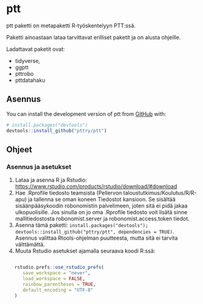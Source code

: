 
# ptt

<!-- badges: start -->
<!-- badges: end -->

ptt paketti on metapaketti R-työskentelyyn PTT:ssä.

Paketti ainoastaan lataa tarvittavat erilliset paketit ja on alusta ohjeille.

Ladattavat paketit ovat:

- tidyverse,
- ggptt
- pttrobo
- pttdatahaku

## Asennus

You can install the development version of ptt from [GitHub](https://github.com/) with:

``` r
# install.packages("devtools")
devtools::install_github("pttry/ptt")
```

## Ohjeet

### Asennus ja asetukset

1. Lataa ja asenna R ja Rstudio: https://www.rstudio.com/products/rstudio/download/#download
2. Hae .Rprofile tiedosto teamsista (Pellervon taloustutkimus/Koulutus/R/R-apu) ja tallenna se oman koneen Tiedostot kansioon.
   Se sisältää sisäänpääsykoodin robonomistin palvelimeen, joten sitä ei pidä jakaa
   ulkopuolisille. Jos sinulla on jo oma .Rprofile tiedosto voit lisätä sinne mallitiedostosta robonomist.server ja robonomist.access.token tiedot.
3. Asenna tämä paketti: `install.packages("devtools"); devtools::install_github("pttry/ptt", dependencies = TRUE)`. Asennus valittaa Rtools-ohjelman puutteesta, mutta sitä ei tarvita välttämättä.
4. Muuta Rstudio asetukset ajamalla seuraava koodi R:ssä:


```r

   rstudio.prefs::use_rstudio_prefs(
      save_workspace = "never",
      load_workspace = FALSE,
      rainbow_parentheses = TRUE,
      default_encoding = "UTF-8"
   )
``` 

